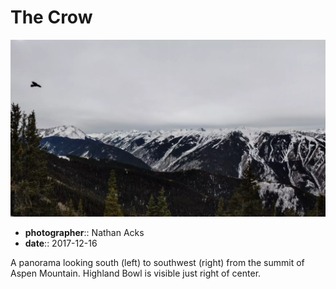 # The Crow

![Snow-capped mountains border a steep valley](assets/2017-12-16-the-crow.webp)

* **photographer**:: Nathan Acks  
* **date**:: 2017-12-16

A panorama looking south (left) to southwest (right) from the summit of Aspen Mountain. Highland Bowl is visible just right of center.
